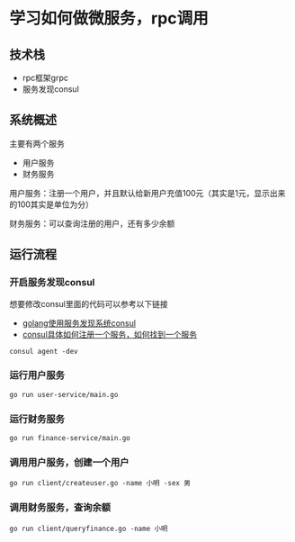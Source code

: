 # 学习如何做微服务，rpc调用

## 技术栈
- rpc框架grpc
- 服务发现consul


## 系统概述

主要有两个服务

- 用户服务
- 财务服务


用户服务：注册一个用户，并且默认给新用户充值100元（其实是1元，显示出来的100其实是单位为分）

财务服务：可以查询注册的用户，还有多少余额


## 运行流程

### 开启服务发现consul
想要修改consul里面的代码可以参考以下链接
-  [golang使用服务发现系统consul](https://gocn.vip/article/349)
- [consul具体如何注册一个服务，如何找到一个服务](https://github.com/changjixiong/goNotes/tree/master/consulnotes) 
```
consul agent -dev
```

### 运行用户服务

```
go run user-service/main.go
```

### 运行财务服务

```
go run finance-service/main.go
```


### 调用用户服务，创建一个用户

```
go run client/createuser.go -name 小明 -sex 男
```

### 调用财务服务，查询余额

```
go run client/queryfinance.go -name 小明
```



